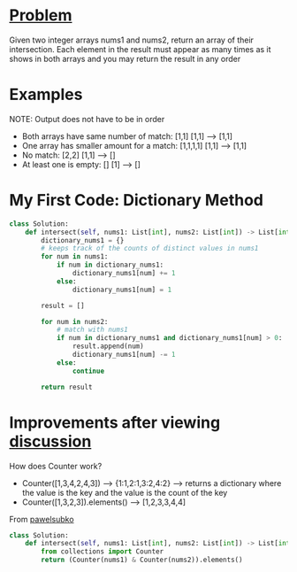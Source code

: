 # [Problem](https://leetcode.com/problems/intersection-of-two-arrays-ii/)

Given two integer arrays nums1 and nums2, return an array of their intersection. Each element in the result must appear as many times as it shows in both arrays and you may return the result in any order

# Examples

NOTE: Output does not have to be in order

* Both arrays have same number of match: [1,1] [1,1] --> [1,1]
* One array has smaller amount for a match: [1,1,1,1] [1,1] --> [1,1]
* No match: [2,2] [1,1] --> []
* At least one is empty: [] [1] --> []
 
# My First Code: Dictionary Method
```python
class Solution:
    def intersect(self, nums1: List[int], nums2: List[int]) -> List[int]:
        dictionary_nums1 = {}
        # keeps track of the counts of distinct values in nums1
        for num in nums1:
            if num in dictionary_nums1:
                dictionary_nums1[num] += 1
            else:
                dictionary_nums1[num] = 1

        result = []

        for num in nums2:
            # match with nums1
            if num in dictionary_nums1 and dictionary_nums1[num] > 0:
                result.append(num)
                dictionary_nums1[num] -= 1
            else:
                continue

        return result
```

# Improvements after viewing [discussion](https://leetcode.com/problems/intersection-of-two-arrays-ii/discuss/82247/Three-Python-Solutions)

How does Counter work?
* Counter([1,3,4,2,4,3]) --> {1:1,2:1,3:2,4:2} --> returns a dictionary where the value is the key and the value is the count of the key
* Counter([1,3,2,3]).elements() --> [1,2,3,3,4,4]
 
From [pawelsubko](https://leetcode.com/pawelsubko)
```python
class Solution:
    def intersect(self, nums1: List[int], nums2: List[int]) -> List[int]:
        from collections import Counter
        return (Counter(nums1) & Counter(nums2)).elements()
```
